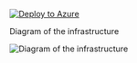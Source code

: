 [![Deploy to Azure](https://aka.ms/deploytoazurebutton)](https://portal.azure.com/#create/Microsoft.Template/uri/https%3A%2F%2Fraw.githubusercontent.com%2Fjimgodden%2FAzure_Networking_Labs%2Fmain%2FAzure_VM_Linux_Sandbox%2Fsrc%2Fmain.json)


Diagram of the infrastructure

![Diagram of the infrastructure](diagram.drawio.png)
